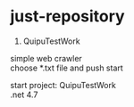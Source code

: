 # just-repository
1) QuipuTestWork

simple web crawler <br />
choose *.txt file and push start <br />

start project: QuipuTestWork <br />
.net 4.7
